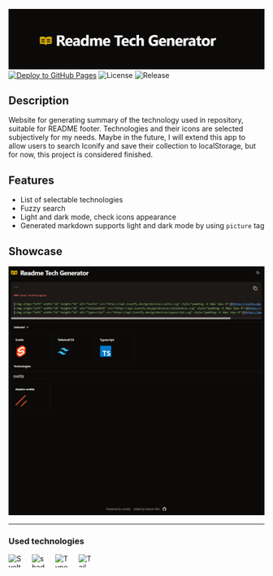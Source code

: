 ![Baner](./static/baner.png)
[![Deploy to GitHub Pages](https://github.com/MarcinSkic/readme-tech-generator/actions/workflows/deploy.yml/badge.svg?branch=production)](https://marcinskic.github.io/readme-tech-generator/)
![License](https://img.shields.io/github/license/marcinskic/readme-tech-generator.svg)
![Release](https://img.shields.io/github/release/marcinskic/readme-tech-generator.svg)

## Description

Website for generating summary of the technology used in repository, suitable for README footer. Technologies and their icons are selected subjectively for my needs. Maybe in the future, I will extend this app to allow users to search Iconify and save their collection to localStorage, but for now, this project is considered finished.

## Features

- List of selectable technologies
- Fuzzy search
- Light and dark mode, check icons appearance
- Generated markdown supports light and dark mode by using `picture` tag

## Showcase

![Page](./static/showcase.png)

---

### Used technologies

[<img align="left" width="26" height="26" alt="Svelte" src="https://api.iconify.design/devicon:svelte.svg" style="padding: 0 20px 16px 0">](https://svelte.dev)
[<img align="left" width="26" height="26" alt="shadcn-svelte" src="https://api.iconify.design/simple-icons:shadcnui.svg?color=%23eb4f27" style="padding: 0 20px 16px 0">](https://www.shadcn-svelte.com)
[<img align="left" width="26" height="26" alt="Typescript" src="https://api.iconify.design/devicon:typescript.svg" style="padding: 0 20px 16px 0">](https://www.typescriptlang.org)
[<img align="left" width="26" height="26" alt="TailwindCSS" src="https://api.iconify.design/devicon:tailwindcss.svg" style="padding: 0 20px 16px 0">](https://tailwindcss.com)
